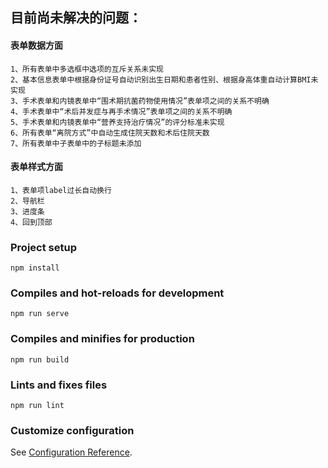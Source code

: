 ## 目前尚未解决的问题：
#### 表单数据方面
```
1、所有表单中多选框中选项的互斥关系未实现
2、基本信息表单中根据身份证号自动识别出生日期和患者性别、根据身高体重自动计算BMI未实现
3、手术表单和内镜表单中“围术期抗菌药物使用情况”表单项之间的关系不明确
4、手术表单中“术后并发症与再手术情况”表单项之间的关系不明确
5、手术表单和内镜表单中“营养支持治疗情况”的评分标准未实现
6、所有表单“离院方式”中自动生成住院天数和术后住院天数
7、所有表单中子表单中的子标题未添加
```
#### 表单样式方面
```
1、表单项label过长自动换行
2、导航栏
3、进度条
4、回到顶部
```
### Project setup
```
npm install
```

### Compiles and hot-reloads for development
```
npm run serve
```

### Compiles and minifies for production
```
npm run build
```

### Lints and fixes files
```
npm run lint
```

### Customize configuration
See [Configuration Reference](https://cli.vuejs.org/config/).
